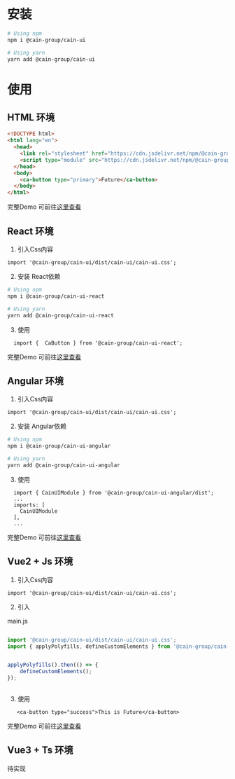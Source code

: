 # 安装
 
```bash
# Using npm
npm i @cain-group/cain-ui

# Using yarn
yarn add @cain-group/cain-ui

```

# 使用

## HTML 环境 

```html
<!DOCTYPE html>
<html lang="en">
  <head>
    <link rel="stylesheet" href="https://cdn.jsdelivr.net/npm/@cain-group/cain-ui/dist/cain-ui/cain-ui.css" />
    <script type="module" src="https://cdn.jsdelivr.net/npm/@cain-group/cain-ui/dist/cain-ui/cain-ui.esm.js"></script>
  </head>
  <body>
    <ca-button type="primary">Future</ca-button>
  </body>
</html>
```

完整Demo 可前往[这里查看](./examples/html/)


## React 环境


1. 引入Css内容

```tsx
import '@cain-group/cain-ui/dist/cain-ui/cain-ui.css';
```


2. 安装 React依赖

```bash
# Using npm
npm i @cain-group/cain-ui-react

# Using yarn
yarn add @cain-group/cain-ui-react
```
3. 使用
```tsx
  import {  CaButton } from '@cain-group/cain-ui-react';
```

完整Demo 可前往[这里查看](./examples/react/)


## Angular 环境

1. 引入Css内容

```tsx
import '@cain-group/cain-ui/dist/cain-ui/cain-ui.css';
```


2. 安装 Angular依赖

```bash
# Using npm
npm i @cain-group/cain-ui-angular

# Using yarn
yarn add @cain-group/cain-ui-angular
```
3. 使用
```tsx
  import { CainUIModule } from '@cain-group/cain-ui-angular/dist';
  ...
  imports: [
    CainUIModule
  ],
  ...
```

完整Demo 可前往[这里查看](./examples/angular/)


## Vue2 + Js 环境


1. 引入Css内容

```tsx
import '@cain-group/cain-ui/dist/cain-ui/cain-ui.css';
```


2. 引入

main.js

```js

import '@cain-group/cain-ui/dist/cain-ui/cain-ui.css';
import { applyPolyfills, defineCustomElements } from '@cain-group/cain-ui/loader';


applyPolyfills().then(() => {
    defineCustomElements();
});
  
```
3. 使用
```tsx
   <ca-button type="success">This is Future</ca-button>
```

完整Demo 可前往[这里查看](./examples/vue-js/)

## Vue3 + Ts 环境

待实现
